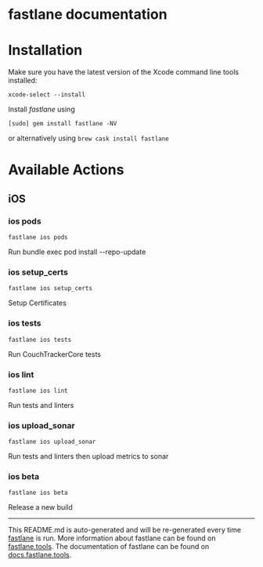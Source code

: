 fastlane documentation
================
# Installation

Make sure you have the latest version of the Xcode command line tools installed:

```
xcode-select --install
```

Install _fastlane_ using
```
[sudo] gem install fastlane -NV
```
or alternatively using `brew cask install fastlane`

# Available Actions
## iOS
### ios pods
```
fastlane ios pods
```
Run bundle exec pod install --repo-update
### ios setup_certs
```
fastlane ios setup_certs
```
Setup Certificates
### ios tests
```
fastlane ios tests
```
Run CouchTrackerCore tests
### ios lint
```
fastlane ios lint
```
Run tests and linters
### ios upload_sonar
```
fastlane ios upload_sonar
```
Run tests and linters then upload metrics to sonar
### ios beta
```
fastlane ios beta
```
Release a new build

----

This README.md is auto-generated and will be re-generated every time [fastlane](https://fastlane.tools) is run.
More information about fastlane can be found on [fastlane.tools](https://fastlane.tools).
The documentation of fastlane can be found on [docs.fastlane.tools](https://docs.fastlane.tools).
